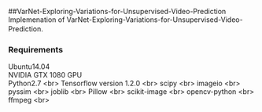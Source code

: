 ##VarNet-Exploring-Variations-for-Unsupervised-Video-Prediction
Implemenation of VarNet-Exploring-Variations-for-Unsupervised-Video-Prediction.　

### Requirements

Ubuntu14.04  
NVIDIA GTX 1080 GPU  
Python2.7 \<br>
Tensorflow version 1.2.0 \<br>
scipy \<br>
imageio \<br>
pyssim \<br>
joblib \<br>
Pillow \<br>
scikit-image \<br>
opencv-python \<br>
ffmpeg \<br>

